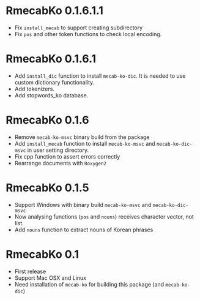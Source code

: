 # RmecabKo 0.1.6.1.1

* Fix `install_mecab` to support creating subdirectory
* Fix `pos` and other token functions to check local encoding.

# RmecabKo 0.1.6.1

* Add `install_dic` function to install `mecab-ko-dic`. It is needed to use custom dictionary functionality.
* Add tokenizers.
* Add stopwords_ko database.

# RmecabKo 0.1.6

* Remove `mecab-ko-msvc` binary build from the package
* Add `install_mecab` function to install `mecab-ko-msvc` and `mecab-ko-dic-msvc` in user setting directory.
* Fix cpp function to assert errors correctly
* Rearrange documents with `Roxygen2`

# RmecabKo 0.1.5

* Support Windows with binary build `mecab-ko-msvc` and `mecab-ko-dic-msvc`
* Now analysing functions (`pos` and `nouns`) receives character vector, not list.
* Add `nouns` function to extract nouns of Korean phrases

# RmecabKo 0.1

* First release
* Support Mac OSX and Linux
* Need installation of `mecab-ko` for building this package (and `mecab-ko-dic`)
